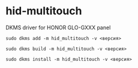 # hid-multitouch
DKMS driver for HONOR GLO-GXXX panel

```sudo dkms add -m hid_multitouch -v <версия>```

```sudo dkms build -m hid_multitouch -v <версия>```

```sudo dkms install -m hid_multitouch -v <версия>```

